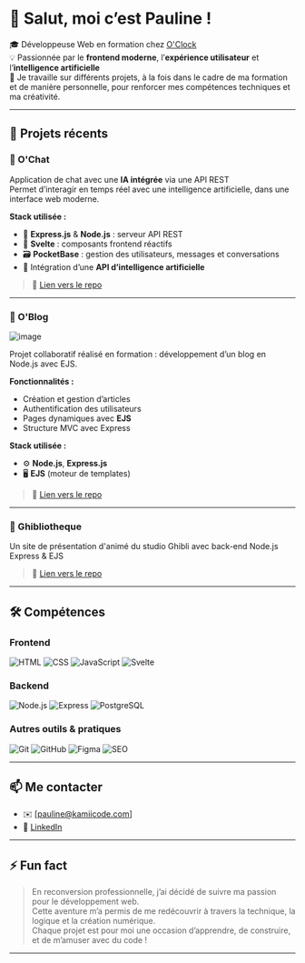 # 👋 Salut, moi c’est Pauline !

🎓 Développeuse Web en formation chez [O'Clock](https://oclock.io)  
💡 Passionnée par le **frontend moderne**, l’**expérience utilisateur** et l’**intelligence artificielle**  
🚀 Je travaille sur différents projets, à la fois dans le cadre de ma formation et de manière personnelle, pour renforcer mes compétences techniques et ma créativité.

---

## 🚀 Projets récents

### 🧠 O'Chat
Application de chat avec une **IA intégrée** via une API REST  
Permet d’interagir en temps réel avec une intelligence artificielle, dans une interface web moderne.

**Stack utilisée :**  
- 🔧 **Express.js** & **Node.js** : serveur API REST  
- 🎨 **Svelte** : composants frontend réactifs  
- 🗃️ **PocketBase** : gestion des utilisateurs, messages et conversations  
- 🤖 Intégration d’une **API d’intelligence artificielle**

> 🔗 [Lien vers le repo](https://github.com/O-clock-Berlin/SA07-ochat-PHirtz)

---

### 📝 O'Blog  

![image](https://github.com/user-attachments/assets/b6534290-8ffc-49b9-9c9d-9518d424fe65)

Projet collaboratif réalisé en formation : développement d’un blog en Node.js avec EJS.

**Fonctionnalités :**  
- Création et gestion d’articles  
- Authentification des utilisateurs  
- Pages dynamiques avec **EJS**  
- Structure MVC avec Express

**Stack utilisée :**  
- ⚙️ **Node.js**, **Express.js**  
- 🖥️ **EJS** (moteur de templates)  

> 🔗 [Lien vers le repo](https://github.com/O-clock-Berlin/E04-SB02_oblog-PHirtz)

---

### 💬 Ghibliotheque
Un site de présentation d'animé du studio Ghibli avec back-end Node.js Express & EJS  
> 🔗 [Lien vers le repo](https://github.com/O-clock-Berlin/SB02E01_Ghibliotheque-PHirtz)

---

## 🛠️ Compétences

### Frontend
![HTML](https://img.shields.io/badge/HTML-E34F26?style=flat&logo=html5&logoColor=white)
![CSS](https://img.shields.io/badge/CSS-1572B6?style=flat&logo=css3&logoColor=white)
![JavaScript](https://img.shields.io/badge/JavaScript-F7DF1E?style=flat&logo=javascript&logoColor=black)
![Svelte](https://img.shields.io/badge/Svelte-FF3E00?style=flat&logo=svelte&logoColor=white)

### Backend
![Node.js](https://img.shields.io/badge/Node.js-339933?style=flat&logo=nodedotjs&logoColor=white)
![Express](https://img.shields.io/badge/Express.js-000000?style=flat&logo=express&logoColor=white)
![PostgreSQL](https://img.shields.io/badge/PostgreSQL-4169E1?style=flat&logo=postgresql&logoColor=white)

### Autres outils & pratiques
![Git](https://img.shields.io/badge/Git-F05032?style=flat&logo=git&logoColor=white)
![GitHub](https://img.shields.io/badge/GitHub-181717?style=flat&logo=github&logoColor=white)
![Figma](https://img.shields.io/badge/Figma-F24E1E?style=flat&logo=figma&logoColor=white)
![SEO](https://img.shields.io/badge/SEO-4CAF50?style=flat&logo=searchengineland&logoColor=white)

---

## 📫 Me contacter

- ✉️ [pauline@kamiicode.com]
- 💼 [LinkedIn](https://www.linkedin.com/in/pauline-hirtz/)

---

## ⚡ Fun fact

> En reconversion professionnelle, j’ai décidé de suivre ma passion pour le développement web.  
> Cette aventure m’a permis de me redécouvrir à travers la technique, la logique et la création numérique.  
> Chaque projet est pour moi une occasion d’apprendre, de construire, et de m’amuser avec du code !

---
